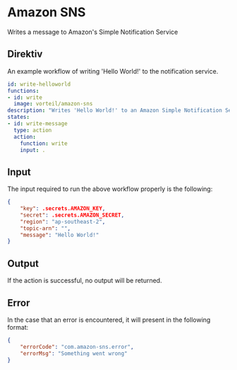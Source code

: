 # Amazon SNS

Writes a message to Amazon's Simple Notification Service

## Direktiv

An example workflow of writing 'Hello World!' to the notification service.

```yaml
id: write-helloworld
functions:
- id: write
  image: vorteil/amazon-sns
description: "Writes 'Hello World!' to an Amazon Simple Notification Service"
states:
- id: write-message
  type: action
  action:
    function: write
    input: .
```

## Input

The input required to run the above workflow properly is the following:

```json
{
    "key": .secrets.AMAZON_KEY,
    "secret": .secrets.AMAZON_SECRET,
    "region": "ap-southeast-2",
    "topic-arn": "",
    "message": "Hello World!"
}
```

## Output

If the action is successful, no output will be returned.

## Error

In the case that an error is encountered, it will present in the following format:

```json
{
    "errorCode": "com.amazon-sns.error",
    "errorMsg": "Something went wrong"
}
```